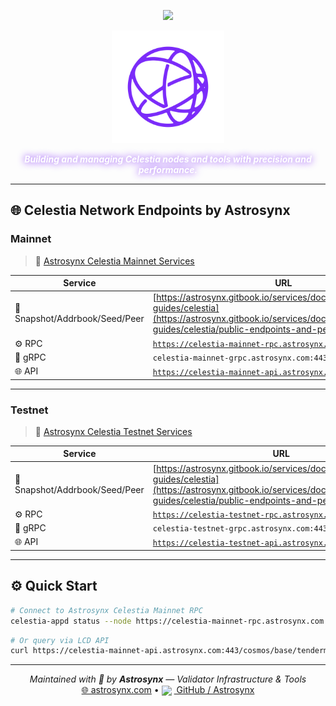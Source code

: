 <p align="center">
  <img src="https://capsule-render.vercel.app/api?type=waving&color=0:10002B,50:4B0082,100:7A1FF3&height=180&section=header&text=Celestia%20Tools%20&fontSize=46&fontAlignY=50&fontColor=FFFFFF" />
</p>

<p align="center">
  <img src="https://raw.githubusercontent.com/astrosynx/Logo/main/celestia-logo.png" width="180" alt="Celestia Logo"/>
</p>

<p align="center">
  <b><i style="color:white; text-shadow: 0px 0px 12px #7A1FF3;">Building and managing Celestia nodes and tools with precision and performance.</i></b>
</p>

---

## 🌐 Celestia Network Endpoints by Astrosynx

### **Mainnet**
> 🔗 [Astrosynx Celestia Mainnet Services](https://astrosynx.gitbook.io/services/documentation/mainnet-guides/celestia)

| Service | URL |
|----------|-----|
| 🧩 Snapshot/Addrbook/Seed/Peer | [https://astrosynx.gitbook.io/services/documentation/mainnet-guides/celestia](https://astrosynx.gitbook.io/services/documentation/mainnet-guides/celestia/public-endpoints-and-peering) |
| ⚙️ RPC | [`https://celestia-mainnet-rpc.astrosynx.com/`](https://celestia-mainnet-rpc.astrosynx.com/) |
| 💬 gRPC | `celestia-mainnet-grpc.astrosynx.com:443` |
| 🌐 API | [`https://celestia-mainnet-api.astrosynx.com/`](https://celestia-mainnet-api.astrosynx.com/) |

---

### **Testnet**
> 🔗 [Astrosynx Celestia Testnet Services](https://astrosynx.gitbook.io/services/documentation/testnet-guides/celestia)

| Service | URL |
|----------|-----|
| 🧩 Snapshot/Addrbook/Seed/Peer | [https://astrosynx.gitbook.io/services/documentation/testnet-guides/celestia](https://astrosynx.gitbook.io/services/documentation/testnet-guides/celestia/public-endpoints-and-peering) |
| ⚙️ RPC | [`https://celestia-testnet-rpc.astrosynx.com/`](https://celestia-testnet-rpc.astrosynx.com/) |
| 💬 gRPC | `celestia-testnet-grpc.astrosynx.com:443` |
| 🌐 API | [`https://celestia-testnet-api.astrosynx.com/`](https://celestia-testnet-api.astrosynx.com/) |

---

## ⚙️ Quick Start

```bash
# Connect to Astrosynx Celestia Mainnet RPC
celestia-appd status --node https://celestia-mainnet-rpc.astrosynx.com:443
```

```bash
# Or query via LCD API
curl https://celestia-mainnet-api.astrosynx.com:443/cosmos/base/tendermint/v1beta1/blocks/latest
```

---
 
  <p align="center"> <i>Maintained with 💜 by <b>Astrosynx</b> — Validator Infrastructure & Tools</i><br> <a href="https://astrosynx.com" target="_blank">🌐 astrosynx.com</a> • <a href="https://github.com/astrosynx" target="_blank"> <img src="https://cdn.jsdelivr.net/gh/devicons/devicon/icons/github/github-original.svg" width="18" style="vertical-align:middle; margin-right:4px;"> GitHub / Astrosynx </a> </p>
  
